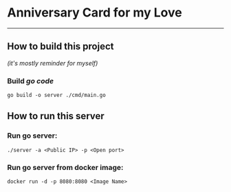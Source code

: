 # Anniversary Card for my Love
---
## How to build this project 
*(it's mostly reminder for myself)*
### Build *go code*
``` go build -o server ./cmd/main.go ```

## How to run this server
### Run go server:
``` ./server -a <Public IP> -p <Open port> ```
### Run go server from docker image:
``` docker run -d -p 8080:8080 <Image Name> ```
